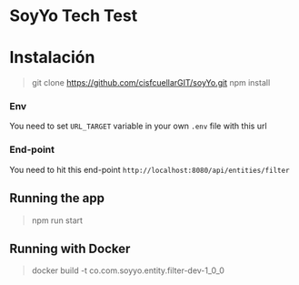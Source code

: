 # SoyYo Tech Test

# Instalación

> git clone https://github.com/cisfcuellarGIT/soyYo.git
> npm install


### Env

You need to set `URL_TARGET` variable in your own `.env` file with this url

### End-point

You need to hit this end-point `http://localhost:8080/api/entities/filter`


## Running the app

> npm run start

## Running with Docker

> docker build -t co.com.soyyo.entity.filter-dev-1_0_0
